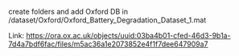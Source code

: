 create folders and add Oxford DB in /dataset/Oxford/Oxford_Battery_Degradation_Dataset_1.mat

Link: https://ora.ox.ac.uk/objects/uuid:03ba4b01-cfed-46d3-9b1a-7d4a7bdf6fac/files/m5ac36a1e2073852e4f1f7dee647909a7
